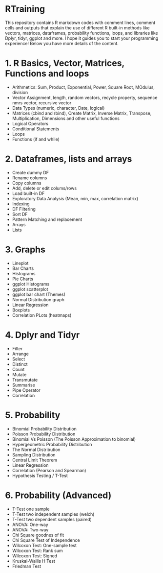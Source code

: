 # RTraining
This repository contains R markdown codes with comment lines, comment cells and outputs that explain the use of different R built-in methods like vectors, matrices, dataframes, probability functions, loops, and libraries like Dplyr, tidyr, ggplot and more. I hope it guides you to start your programming experience! Below you have more details of the content.


# 1. R Basics, Vector, Matrices, Functions and loops
- Arithmetics: Sum, Product, Exponential, Power, Square Root, MOdulus, division
- Vector Assignment, length, random vectors, recycle property, sequence nmrs vector, recursive vector
- Data Types (numeric, character, Date, logical)
- Matrices (cbind and rbind), Create Matrix, Inverse Matrix, Transpose, Multiplication, Dimensions and other useful functions
- Logical Operators
- Conditional Statements
- Loops
- Functions (if and while)

# 2. Dataframes, lists and arrays
- Create dummy DF
- Rename columns
- Copy columns
- Add, delete or edit colums/rows
- Load built-in DF
- Exploratory Data Analysis (Mean, min, max, correlation matrix)
- Indexing
- DF Filtering
- Sort DF
- Pattern Matching and replacement
- Arrays
- Lists

# 3. Graphs
- Lineplot
- Bar Charts
- Histograms
- Pie Charts
- ggplot Histograms
- ggplot scatterplot
- ggplot bar chart (Themes)
- Normal Distribution graph
- Linear Regression
- Boxplots
- Correlation PLots (heatmaps)


# 4. Dplyr and Tidyr
- Filter 
- Arrange
- Select
- Distinct
- Count
- Mutate
- Transmutate
- Summarise
- Pipe Operator
- Correlation


# 5. Probability
- Binomial Probability Distribution
- Poisson Probability Distribution
- Binomial Vs Poisson (The Poisson Approximation to binomial)
- Hypergeometric Probability Distribution
- The Normal Distribution
- Sampling Distribution
- Central Limit Theorem
- Linear Regression
- Correlation (Pearson and Spearman)
- Hypothesis Testing / T-Test


# 6. Probability (Advanced)
- T-Test one sample
- T-Test two independent samples (welch)
- T-Test two dependent samples (paired)
- ANOVA: One-way
- ANOVA: Two-way
- Chi Square goodnes of fit
- Chi Square Test of Independence
- Wilcoxon Test: One-sample test
- Wilcoxon Test: Rank sum
- Wilcoxon Test: Signed
- Kruskal-Wallis H Test
- Friedman Test
